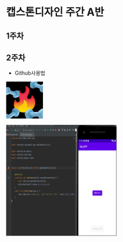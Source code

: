 # 캡스톤디자인 주간 A반

## 1주차

## 2주차
  - Github사용법
 

<img width="100" height="100" src="./png/어플.jpg"></img>

<img width="300" height="300" src="./png/2주차.jpg"></img>

